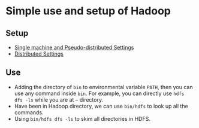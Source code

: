 # Simple use and setup of Hadoop
Setup
----
- [Single machine and Pseudo-distributed Settings](http://www.powerxing.com/install-hadoop.html)
- [Distributed Settings](http://www.powerxing.com/install-hadoop-cluster/)

Use
----
- Adding the directory of `bin` to environmental variable `PATH`, then you can use any command inside `bin`. For example, you can 
  directly use `hdfs dfs -ls` while you are at `~` directory.
- Have been in Hadoop directory, we can use `bin/hdfs` to look up all the commands.
- Using `bin/hdfs dfs -ls` to skim all directories in HDFS.
